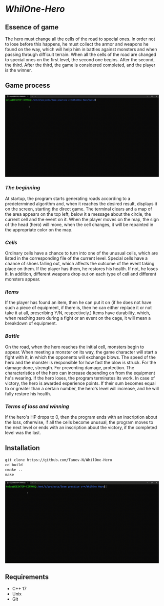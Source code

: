 # ***WhilOne-Hero***

## Essence of game

  The hero must change all the cells of the road to special ones. In order not to lose before this happens, 
he must collect the armor and weapons he found on the way, which will help him in battles against monsters and when passing
through difficult terrain. When all the cells of the road are changed to special ones on the first
level, the second one begins. After the second, the third. After the third, the game is considered
completed, and the player is the winner.



## Game process

<img src='https://github.com/Tanev-N/WhilOne-Hero/blob/main/docs/game.gif?raw=true'/>

### *The beginning*
  At startup, the program starts generating roads according to a predetermined
algorithm and, when it reaches the desired result, displays it on the screen, starting
the direct game. The terminal clears and a map of the area
appears on the top left, below it a message about the circle, the current cell and the event on it.
When the player moves on the map, the sign of the head (hero) will move, when
the cell changes, it will be repainted in the appropriate color on the map.

### *Cells*

Ordinary cells have a chance to turn into one of the unusual cells,
which are listed in the corresponding file of the current level. Special
cells have a chance of shoes falling out, which affects the outcome of the event
taking place on them. If the player has them, he restores
his health. If not, he loses it. In addition, different weapons drop out on each type of cell
and different monsters appear.

### *Items*

If the player has found an item, then he can put it on (if he does not have such a piece
of equipment, if there is, then he can either replace it or not take it at all, prescribing
Y/N, respectively.) Items have durability, which, when reaching zero
during a fight or an event on the cage, it will mean a breakdown of equipment.

### *Battle*

On the road, when the hero reaches the initial cell,
monsters begin to appear. When meeting a monster on its way, the game character will start a fight with it,
in which the opponents will exchange blows. The
speed of the hero and the monster is responsible for how fast the blow is struck. For the damage done, strength. 
For preventing damage, protection. The characteristics of the hero can increase depending on 
from the equipment he's wearing. If the hero loses, the program terminates its work. In case of victory, the hero is awarded experience points.
If their sum becomes equal to or greater than a certain number, the hero's level
will increase, and he will fully restore his health.

### *Terms of loss and winning*

If the hero's HP drops to 0, then the program ends with an inscription about
the loss, otherwise, if all the cells become unusual, the program moves
to the next level or ends with an inscription about the victory, if the completed
level was the last.

## Installation

```
git clone https://github.com/Tanev-N/WhilOne-Hero
cd build
cmake ..
make
```
<img src='https://github.com/Tanev-N/WhilOne-Hero/blob/main/docs/build.gif?raw=true'/>

##  Requirements

+ C++ 17
+ Unix
+ Git
